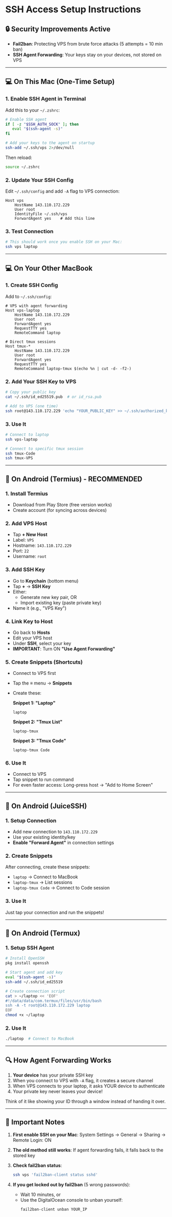 # SSH Access Setup Instructions

## 🔒 Security Improvements Active
- **Fail2ban**: Protecting VPS from brute force attacks (5 attempts = 10 min ban)
- **SSH Agent Forwarding**: Your keys stay on your devices, not stored on VPS

---

## 💻 On This Mac (One-Time Setup)

### 1. Enable SSH Agent in Terminal
Add this to your `~/.zshrc`:
```bash
# Enable SSH agent
if [ -z "$SSH_AUTH_SOCK" ]; then
   eval "$(ssh-agent -s)"
fi

# Add your keys to the agent on startup
ssh-add ~/.ssh/vps 2>/dev/null
```

Then reload:
```bash
source ~/.zshrc
```

### 2. Update Your SSH Config
Edit `~/.ssh/config` and add `-A` flag to VPS connection:
```
Host vps
    HostName 143.110.172.229
    User root
    IdentityFile ~/.ssh/vps
    ForwardAgent yes    # Add this line
```

### 3. Test Connection
```bash
# This should work once you enable SSH on your Mac:
ssh vps laptop
```

---

## 💻 On Your Other MacBook

### 1. Create SSH Config
Add to `~/.ssh/config`:
```
# VPS with agent forwarding
Host vps-laptop
    HostName 143.110.172.229
    User root
    ForwardAgent yes
    RequestTTY yes
    RemoteCommand laptop

# Direct tmux sessions
Host tmux-*
    HostName 143.110.172.229
    User root
    ForwardAgent yes
    RequestTTY yes
    RemoteCommand laptop-tmux $(echo %n | cut -d- -f2-)
```

### 2. Add Your SSH Key to VPS
```bash
# Copy your public key
cat ~/.ssh/id_ed25519.pub  # or id_rsa.pub

# Add to VPS (one time)
ssh root@143.110.172.229 'echo "YOUR_PUBLIC_KEY" >> ~/.ssh/authorized_keys'
```

### 3. Use It
```bash
# Connect to laptop
ssh vps-laptop

# Connect to specific tmux session
ssh tmux-Code
ssh tmux-VPS
```

---

## 📱 On Android (Termius) - RECOMMENDED

### 1. Install Termius
- Download from Play Store (free version works)
- Create account (for syncing across devices)

### 2. Add VPS Host
- Tap **+ New Host**
- Label: `VPS`
- Hostname: `143.110.172.229`
- Port: `22`
- Username: `root`

### 3. Add SSH Key
- Go to **Keychain** (bottom menu)
- Tap **+** → **SSH Key**
- Either:
  - Generate new key pair, OR
  - Import existing key (paste private key)
- Name it (e.g., "VPS Key")

### 4. Link Key to Host
- Go back to **Hosts**
- Edit your VPS host
- Under **SSH**, select your key
- **IMPORTANT**: Turn ON **"Use Agent Forwarding"**

### 5. Create Snippets (Shortcuts)
- Connect to VPS first
- Tap the **≡** menu → **Snippets**
- Create these:
  
  **Snippet 1: "Laptop"**
  ```
  laptop
  ```
  
  **Snippet 2: "Tmux List"**
  ```
  laptop-tmux
  ```
  
  **Snippet 3: "Tmux Code"**
  ```
  laptop-tmux Code
  ```

### 6. Use It
- Connect to VPS
- Tap snippet to run command
- For even faster access: Long-press host → "Add to Home Screen"

---

## 📱 On Android (JuiceSSH)

### 1. Setup Connection
- Add new connection to `143.110.172.229`
- Use your existing identity/key
- **Enable "Forward Agent"** in connection settings

### 2. Create Snippets
After connecting, create these snippets:
- `laptop` → Connect to MacBook
- `laptop-tmux` → List sessions
- `laptop-tmux Code` → Connect to Code session

### 3. Use It
Just tap your connection and run the snippets!

---

## 📱 On Android (Termux)

### 1. Setup SSH Agent
```bash
# Install OpenSSH
pkg install openssh

# Start agent and add key
eval "$(ssh-agent -s)"
ssh-add ~/.ssh/id_ed25519

# Create connection script
cat > ~/laptop << 'EOF'
#!/data/data/com.termux/files/usr/bin/bash
ssh -A -t root@143.110.172.229 laptop
EOF
chmod +x ~/laptop
```

### 2. Use It
```bash
./laptop  # Connect to MacBook
```

---

## 🔍 How Agent Forwarding Works

1. **Your device** has your private SSH key
2. When you connect to VPS with `-A` flag, it creates a secure channel
3. When VPS connects to your laptop, it asks YOUR device to authenticate
4. Your private key never leaves your device!

Think of it like showing your ID through a window instead of handing it over.

---

## 🚨 Important Notes

1. **First enable SSH on your Mac**: System Settings → General → Sharing → Remote Login: ON

2. **The old method still works**: If agent forwarding fails, it falls back to the stored key

3. **Check fail2ban status**: 
   ```bash
   ssh vps 'fail2ban-client status sshd'
   ```

4. **If you get locked out by fail2ban** (5 wrong passwords):
   - Wait 10 minutes, or
   - Use the DigitalOcean console to unban yourself:
     ```bash
     fail2ban-client unban YOUR_IP
     ```